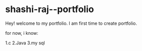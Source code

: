 # shashi-raj--portfolio

 Hey! welcome to my portfolio. I am first time to create portfolio.

 for now, i know:

 1.c
 2.Java
 3.my sql